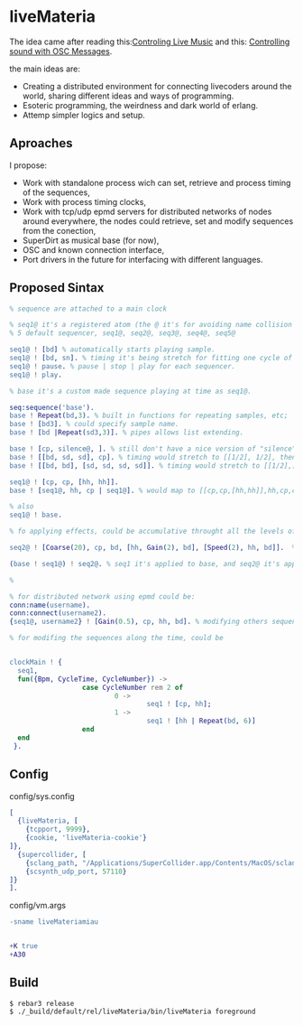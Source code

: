 liveMateria
=====

The idea came after reading this:[Controling Live Music](https://joearms.github.io/published/2016-01-27-Controlling-Live-Music.html) and this: [Controlling sound with OSC Messages](https://joearms.github.io/published/2016-01-29-Controlling-Sound-with-OSC-Messages.html).

the main ideas are:

- Creating a distributed environment for connecting livecoders around the world, sharing different ideas and ways of programming.
- Esoteric programming, the weirdness and dark world of erlang.
- Attemp simpler logics and setup.


Aproaches
----

I propose:

- Work with standalone process wich can set, retrieve and process timing of the sequences,
- Work with process timing clocks,
- Work with tcp/udp epmd servers for distributed networks of nodes around everywhere, the nodes could retrieve, set and modify sequences from the conection,
- SuperDirt as musical base (for now),
- OSC and known connection interface,
- Port drivers in the future for interfacing with different languages.


Proposed Sintax 
-----

```erl
% sequence are attached to a main clock

% seq1@ it's a registered atom (the @ it's for avoiding name collision with sample names).
% 5 default sequencer, seq1@, seq2@, seq3@, seq4@, seq5@

seq1@ ! [bd] % automatically starts playing sample.
seq1@ ! [bd, sn]. % timing it's being stretch for fitting one cycle of the clock, so this would play at half time.
seq1@ ! pause. % pause | stop | play for each sequencer.
seq1@ ! play.

% base it's a custom made sequence playing at time as seq1@.

seq:sequence('base').
base ! Repeat(bd,3). % built in functions for repeating samples, etc;
base ! [bd3]. % could specify sample name.
base ! [bd |Repeat(sd3,3)]. % pipes allows list extending.

base ! [cp, silence@, ]. % still don't have a nice version of "silence" sample.
base ! [[bd, sd, sd], cp]. % timing would stretch to [[1/2], 1/2], then [[1/6, 1/6,1/6], 1/2]
base ! [[bd, bd], [sd, sd, sd, sd]]. % timing would stretch to [[1/2],[1/2]] then [[1/4,1/4], [1/8, 1/8, 1/8, 1/8]]

seq1@ ! [cp, cp, [hh, hh]].
base ! [seq1@, hh, cp | seq1@]. % would map to [[cp,cp,[hh,hh]],hh,cp,cp,cp,[hh,hh]]

% also
seq1@ ! base.

% fo applying effects, could be accumulative throught all the levels of the list

seq2@ ! [Coarse(20), cp, bd, [hh, Gain(2), bd], [Speed(2), hh, bd]].  % Coarse(20), would affect all the samples in the sequence, Gain(2) would only affect bd in the inner sequence [hh, bd], Speed(2) would affect [hh, bd].

(base ! seq1@) ! seq2@. % seq1 it's applied to base, and seq2@ it's applied to seq1@.

% 

% for distributed network using epmd could be:
conn:name(username).
conn:connect(username2).
{seq1@, username2} ! [Gain(0.5), cp, hh, bd]. % modifying others sequences.

% for modifing the sequences along the time, could be


clockMain ! {
  seq1,
  fun({Bpm, CycleTime, CycleNumber}) ->
                  case CycleNumber rem 2 of
                          0 ->
                                  seq1 ! [cp, hh];
                          1 ->    
                                  seq1 ! [hh | Repeat(bd, 6)]
                  end
  end
 }.


```

Config
-----
config/sys.config
```erl
[
  {liveMateria, [
	{tcpport, 9999},
	{cookie, 'liveMateria-cookie'}
]},
  {supercollider, [
	{sclang_path, "/Applications/SuperCollider.app/Contents/MacOS/sclang"},
	{scsynth_udp_port, 57110}
]}
].
```

config/vm.args
```erl
-sname liveMateriamiau


+K true
+A30
```

Build
-----
    $ rebar3 release
    $ ./_build/default/rel/liveMateria/bin/liveMateria foreground
